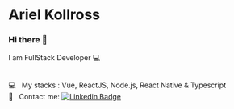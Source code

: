 # Ariel Kollross

### Hi there  👋
I am FullStack Developer :computer:

 <br/> :computer: &nbsp; My stacks : Vue, ReactJS, Node.js, React Native & Typescript
 <br/> :email: &nbsp; Contact me: [![Linkedin Badge](https://img.shields.io/badge/-Ariel_Kollross-blue?style=flat-square&logo=Linkedin&logoColor=white&link=https://www.linkedin.com/in/arielkollross/)](https://www.linkedin.com/in/arielkollross/) 
